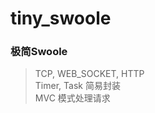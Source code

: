 # tiny_swoole

### 极简Swoole 
> TCP, WEB_SOCKET, HTTP <br />
> Timer, Task 简易封装 <br />
> MVC 模式处理请求 <br />

